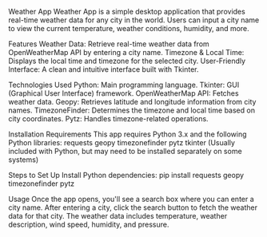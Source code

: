 Weather App
Weather App is a simple desktop application that provides real-time weather data for any city in the world. Users can input a city name to view the current temperature, weather conditions, humidity, and more.

Features
Weather Data: Retrieve real-time weather data from OpenWeatherMap API by entering a city name.
Timezone & Local Time: Displays the local time and timezone for the selected city.
User-Friendly Interface: A clean and intuitive interface built with Tkinter.

Technologies Used
Python: Main programming language.
Tkinter: GUI (Graphical User Interface) framework.
OpenWeatherMap API: Fetches weather data.
Geopy: Retrieves latitude and longitude information from city names.
TimezoneFinder: Determines the timezone and local time based on city coordinates.
Pytz: Handles timezone-related operations.

Installation Requirements
This app requires Python 3.x and the following Python libraries:
requests
geopy
timezonefinder
pytz
tkinter (Usually included with Python, but may need to be installed separately on some systems)


Steps to Set Up Install Python dependencies:
pip install requests geopy timezonefinder pytz

Usage
Once the app opens, you'll see a search box where you can enter a city name.
After entering a city, click the search button to fetch the weather data for that city.
The weather data includes temperature, weather description, wind speed, humidity, and pressure.
